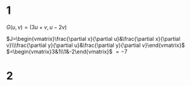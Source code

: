 # 1

$G(u,v)=(3u+v,u-2v)$

$J=\begin{vmatrix}\frac{\partial x}{\partial u}&\frac{\partial x}{\partial v}\\\frac{\partial y}{\partial u}&\frac{\partial y}{\partial v}\end{vmatrix}$
$=\begin{vmatrix}3&1\\1&-2\end{vmatrix}$
$=-7$

# 2

